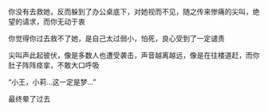 你没有去救她，反而躲到了办公桌底下，对她视而不见，随之传来惨痛的尖叫，绝望的请求，而你无动于衷

你觉得你过去救不了她，是自己太过弱小，怕死，良心受到了一定谴责

尖叫声此起彼伏，像是多数人也遭受袭击，声音越离越远，像是在往楼道赶，而你肚子阵阵痉挛，不敢大口呼吸

“小王，小莉...这一定是梦...”

最终晕了过去

